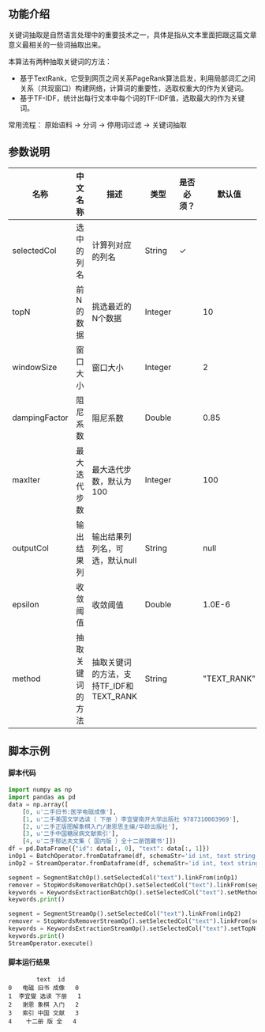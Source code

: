 ## 功能介绍

关键词抽取是自然语言处理中的重要技术之一，具体是指从文本里面把跟这篇文章意义最相关的一些词抽取出来。

本算法有两种抽取关键词的方法：
- 基于TextRank，它受到网页之间关系PageRank算法启发，利用局部词汇之间关系（共现窗口）构建网络，计算词的重要性，选取权重大的作为关键词。
- 基于TF-IDF，统计出每行文本中每个词的TF-IDF值，选取最大的作为关键词。

常用流程： 原始语料 → 分词 → 停用词过滤 → 关键词抽取


## 参数说明

| 名称 | 中文名称 | 描述 | 类型 | 是否必须？ | 默认值 |
| --- | --- | --- | --- | --- | --- |
| selectedCol | 选中的列名 | 计算列对应的列名 | String | ✓ |  |
| topN | 前N的数据 | 挑选最近的N个数据 | Integer |  | 10 |
| windowSize | 窗口大小 | 窗口大小 | Integer |  | 2 |
| dampingFactor | 阻尼系数 | 阻尼系数 | Double |  | 0.85 |
| maxIter | 最大迭代步数 | 最大迭代步数，默认为 100 | Integer |  | 100 |
| outputCol | 输出结果列 | 输出结果列列名，可选，默认null | String |  | null |
| epsilon | 收敛阈值 | 收敛阈值 | Double |  | 1.0E-6 |
| method | 抽取关键词的方法 | 抽取关键词的方法，支持TF_IDF和TEXT_RANK | String |  | "TEXT_RANK" |




## 脚本示例
#### 脚本代码
```python
import numpy as np
import pandas as pd
data = np.array([
    [0, u'二手旧书:医学电磁成像'],
    [1, u'二手美国文学选读（ 下册 ）李宜燮南开大学出版社 9787310003969'],
    [2, u'二手正版图解象棋入门/谢恩思主编/华龄出版社'],
    [3, u'二手中国糖尿病文献索引'],
    [4, u'二手郁达夫文集（ 国内版 ）全十二册馆藏书']])
df = pd.DataFrame({"id": data[:, 0], "text": data[:, 1]})
inOp1 = BatchOperator.fromDataframe(df, schemaStr='id int, text string')
inOp2 = StreamOperator.fromDataframe(df, schemaStr='id int, text string')

segment = SegmentBatchOp().setSelectedCol("text").linkFrom(inOp1)
remover = StopWordsRemoverBatchOp().setSelectedCol("text").linkFrom(segment)
keywords = KeywordsExtractionBatchOp().setSelectedCol("text").setMethod("TF_IDF").setTopN(3).linkFrom(remover)
keywords.print()

segment = SegmentStreamOp().setSelectedCol("text").linkFrom(inOp2)
remover = StopWordsRemoverStreamOp().setSelectedCol("text").linkFrom(segment)
keywords = KeywordsExtractionStreamOp().setSelectedCol("text").setTopN(3).linkFrom(remover)
keywords.print()
StreamOperator.execute()
```

#### 脚本运行结果
```
        text  id
0   电磁 旧书 成像   0
1  李宜燮 选读 下册   1
2   谢恩 象棋 入门   2
3   索引 中国 文献   3
4    十二册 版 全   4
```






